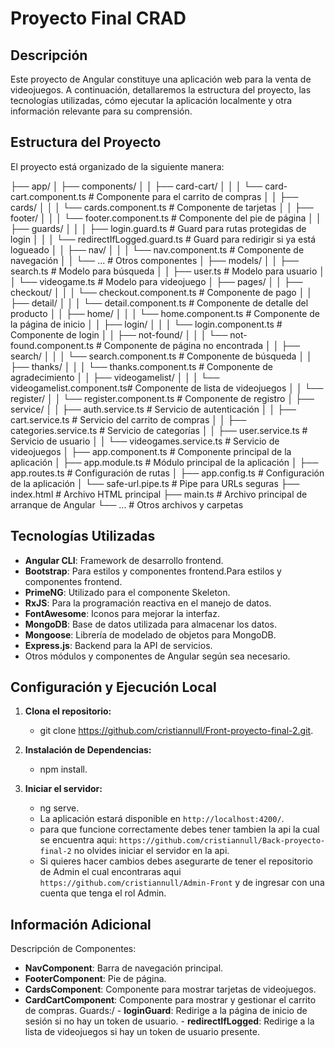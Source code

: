 # Proyecto Final CRAD

## Descripción
Este proyecto de Angular constituye una aplicación web para la venta de videojuegos. A continuación, detallaremos la estructura del proyecto, las tecnologías utilizadas, cómo ejecutar la aplicación localmente y otra información relevante para su comprensión.

## Estructura del Proyecto
El proyecto está organizado de la siguiente manera:

├── app/
│   ├── components/
│   │   ├── card-cart/
│   │   │   └── card-cart.component.ts    # Componente para el carrito de compras
│   │   ├── cards/
│   │   │   └── cards.component.ts        # Componente de tarjetas
│   │   ├── footer/
│   │   │   └── footer.component.ts       # Componente del pie de página
│   │   ├── guards/
│   │   │   ├── login.guard.ts            # Guard para rutas protegidas de login
│   │   │   └── redirectIfLogged.guard.ts # Guard para redirigir si ya está logueado
│   │   ├── nav/
│   │   │   └── nav.component.ts          # Componente de navegación
│   │   └── ...                           # Otros componentes
│   ├── models/
│   │   ├── search.ts                     # Modelo para búsqueda
│   │   ├── user.ts                       # Modelo para usuario
│   │   └── videogame.ts                  # Modelo para videojuego
│   ├── pages/
│   │   ├── checkout/
│   │   │   └── checkout.component.ts     # Componente de pago
│   │   ├── detail/
│   │   │   └── detail.component.ts       # Componente de detalle del producto
│   │   ├── home/
│   │   │   └── home.component.ts         # Componente de la página de inicio
│   │   ├── login/
│   │   │   └── login.component.ts        # Componente de login
│   │   ├── not-found/
│   │   │   └── not-found.component.ts    # Componente de página no encontrada
│   │   ├── search/
│   │   │   └── search.component.ts       # Componente de búsqueda
│   │   ├── thanks/
│   │   │   └── thanks.component.ts       # Componente de agradecimiento
│   │   ├── videogamelist/
│   │   │   └── videogamelist.component.ts# Componente de lista de videojuegos
│   │   └── register/
│   │       └── register.component.ts     # Componente de registro
│   ├── service/
│   │   ├── auth.service.ts               # Servicio de autenticación
│   │   ├── cart.service.ts               # Servicio del carrito de compras
│   │   ├── categories.service.ts         # Servicio de categorías
│   │   ├── user.service.ts               # Servicio de usuario
│   │   └── videogames.service.ts         # Servicio de videojuegos
│   ├── app.component.ts                  # Componente principal de la aplicación
│   ├── app.module.ts                     # Módulo principal de la aplicación
│   ├── app.routes.ts                     # Configuración de rutas
│   ├── app.config.ts                     # Configuración de la aplicación
│   └── safe-url.pipe.ts                  # Pipe para URLs seguras
├── index.html                            # Archivo HTML principal
├── main.ts                               # Archivo principal de arranque de Angular
└── ...                                   # Otros archivos y carpetas

## Tecnologías Utilizadas
- **Angular CLI**: Framework de desarrollo frontend.
- **Bootstrap**: Para estilos y componentes frontend.Para estilos y componentes frontend.
- **PrimeNG**: Utilizado para el componente Skeleton.
- **RxJS**: Para la programación reactiva en el manejo de datos.
- **FontAwesome**: Iconos para mejorar la interfaz.
- **MongoDB**: Base de datos utilizada para almacenar los datos.
- **Mongoose**: Librería de modelado de objetos para MongoDB.
- **Express.js**: Backend para la API de servicios.
- Otros módulos y componentes de Angular según sea necesario.

## Configuración y Ejecución Local
1. **Clona el repositorio:**
    - git clone https://github.com/cristiannull/Front-proyecto-final-2.git.

2. **Instalación de Dependencias:**
   - npm install.

3. **Iniciar el servidor:**
   - ng serve.   
   - La aplicación estará disponible en `http://localhost:4200/`.   
   - para que funcione correctamente debes tener tambien la api la cual se encuentra aqui: `https://github.com/cristiannull/Back-proyecto-final-2` no olvides iniciar el servidor en la api.  
   - Si quieres hacer cambios debes asegurarte de tener el repositorio de Admin el cual encontraras aqui  `https://github.com/cristiannull/Admin-Front` y de ingresar con una cuenta que tenga el rol Admin.  
   
 ## Información Adicional
   Descripción de Componentes:
   - **NavComponent**: Barra de navegación principal.   
   - **FooterComponent**: Pie de página. 
   - **CardsComponent**: Componente para mostrar tarjetas de videojuegos.
   - **CardCartComponent**: Componente para mostrar y gestionar el carrito de compras.
   Guards:/
    - **loginGuard**:  Redirige a la página de inicio de sesión si no hay un token de usuario.
    - **redirectIfLogged**: Redirige a la lista de videojuegos si hay un token de usuario presente.
